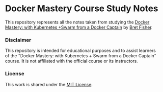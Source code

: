 # Docker Mastery Course Study Notes

This repository represents all the notes taken from studying the [Docker Mastery: with Kubernetes +Swarm from a Docker Captain](https://www.udemy.com/course/docker-mastery/) by [Bret Fisher](https://www.bretfisher.com/).

### Disclaimer

This repository is intended for educational purposes and to assist learners of the "Docker Mastery: with Kubernetes + Swarm from a Docker Captain" course. It is not affiliated with the official course or its instructors.

### License

This work is shared under the [MIT License](https://github.com/jakegodsall/docker-mastery-course/blob/main/LICENSE).
